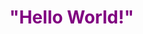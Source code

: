 <!DOCTYPE HTML>
  <html>
    <body>
      <h1 style="color:purple">"Hello World!"</h1>
    </body>
  </html>

